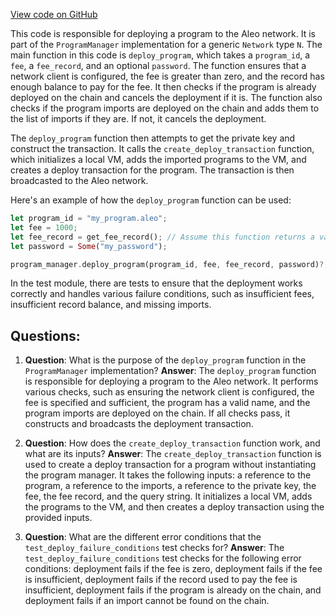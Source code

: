 [View code on GitHub](https://github.com/AleoHQ/aleo/rust/src/program/deploy.rs)

This code is responsible for deploying a program to the Aleo network. It is part of the `ProgramManager` implementation for a generic `Network` type `N`. The main function in this code is `deploy_program`, which takes a `program_id`, a `fee`, a `fee_record`, and an optional `password`. The function ensures that a network client is configured, the fee is greater than zero, and the record has enough balance to pay for the fee. It then checks if the program is already deployed on the chain and cancels the deployment if it is. The function also checks if the program imports are deployed on the chain and adds them to the list of imports if they are. If not, it cancels the deployment.

The `deploy_program` function then attempts to get the private key and construct the transaction. It calls the `create_deploy_transaction` function, which initializes a local VM, adds the imported programs to the VM, and creates a deploy transaction for the program. The transaction is then broadcasted to the Aleo network.

Here's an example of how the `deploy_program` function can be used:

```rust
let program_id = "my_program.aleo";
let fee = 1000;
let fee_record = get_fee_record(); // Assume this function returns a valid fee record
let password = Some("my_password");

program_manager.deploy_program(program_id, fee, fee_record, password)?;
```

In the test module, there are tests to ensure that the deployment works correctly and handles various failure conditions, such as insufficient fees, insufficient record balance, and missing imports.
## Questions: 
 1. **Question**: What is the purpose of the `deploy_program` function in the `ProgramManager` implementation?
   **Answer**: The `deploy_program` function is responsible for deploying a program to the Aleo network. It performs various checks, such as ensuring the network client is configured, the fee is specified and sufficient, the program has a valid name, and the program imports are deployed on the chain. If all checks pass, it constructs and broadcasts the deployment transaction.

2. **Question**: How does the `create_deploy_transaction` function work, and what are its inputs?
   **Answer**: The `create_deploy_transaction` function is used to create a deploy transaction for a program without instantiating the program manager. It takes the following inputs: a reference to the program, a reference to the imports, a reference to the private key, the fee, the fee record, and the query string. It initializes a local VM, adds the programs to the VM, and then creates a deploy transaction using the provided inputs.

3. **Question**: What are the different error conditions that the `test_deploy_failure_conditions` test checks for?
   **Answer**: The `test_deploy_failure_conditions` test checks for the following error conditions: deployment fails if the fee is zero, deployment fails if the fee is insufficient, deployment fails if the record used to pay the fee is insufficient, deployment fails if the program is already on the chain, and deployment fails if an import cannot be found on the chain.